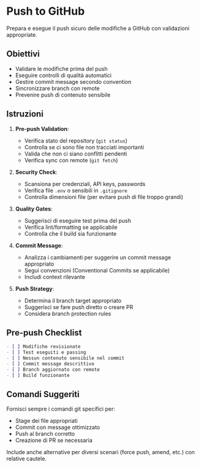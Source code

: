 # Push to GitHub

Prepara e esegue il push sicuro delle modifiche a GitHub con validazioni appropriate.

## Obiettivi

- Validare le modifiche prima del push
- Eseguire controlli di qualità automatici
- Gestire commit message secondo convention
- Sincronizzare branch con remote
- Prevenire push di contenuto sensibile

## Istruzioni

1. **Pre-push Validation**:
   - Verifica stato del repository (`git status`)
   - Controlla se ci sono file non tracciati importanti
   - Valida che non ci siano conflitti pendenti
   - Verifica sync con remote (`git fetch`)

2. **Security Check**:
   - Scansiona per credenziali, API keys, passwords
   - Verifica file `.env` o sensibili in `.gitignore`
   - Controlla dimensioni file (per evitare push di file troppo grandi)

3. **Quality Gates**:
   - Suggerisci di eseguire test prima del push
   - Verifica lint/formatting se applicabile
   - Controlla che il build sia funzionante

4. **Commit Message**:
   - Analizza i cambiamenti per suggerire un commit message appropriato
   - Segui convenzioni (Conventional Commits se applicabile)
   - Includi context rilevante

5. **Push Strategy**:
   - Determina il branch target appropriato
   - Suggerisci se fare push diretto o creare PR
   - Considera branch protection rules

## Pre-push Checklist

```markdown
- [ ] Modifiche revisionate
- [ ] Test eseguiti e passing
- [ ] Nessun contenuto sensibile nel commit
- [ ] Commit message descrittivo
- [ ] Branch aggiornato con remote
- [ ] Build funzionante
```

## Comandi Suggeriti

Fornisci sempre i comandi git specifici per:
- Stage dei file appropriati
- Commit con message ottimizzato  
- Push al branch corretto
- Creazione di PR se necessaria

Include anche alternative per diversi scenari (force push, amend, etc.) con relative cautele.
